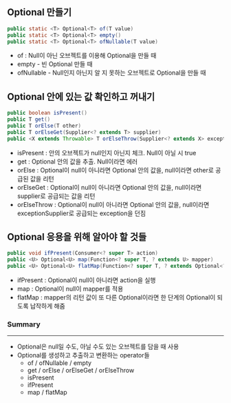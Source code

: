 ## Optional 만들기

```java
public static <T> Optional<T> of(T value)
public static <T> Optional<T> empty()
public static <T> Optional<T> ofNullable(T value)
```

- of : Null이 아닌 오브젝트를 이용해 Optional을 만들 때
- empty - 빈 Optional 만들 때
- ofNullable - Null인지 아닌지 알 지 못하는 오브젝트로 Optional을 만들 때

## Optional 안에 있는 값 확인하고 꺼내기

```java
public boolean isPresent()
public T get()
public T orElse(T other)
public T orElseGet(Supplier<? extends T> supplier)
public <X extends Throwable> T orElseThrow(Supplier<? extends X> exceptionSupplier) throws X
```

- isPresent : 안의 오브젝트가 null인지 아닌지 체크. Null이 아닐 시 true
- get : Optional 안의 값을 추출. Null이라면 에러
- orElse : Optional이 null이 아니라면 Optional 안의 값을, null이라면 other로 공급된 값을 리턴
- orElseGet : Optional이 null이 아니라면 Optional 안의 값을, null이라면 supplier로 공급되는 값을 리턴
- orElseThrow : Optional이 null이 아니라면 Optional 안의 값을, null이라면 exceptionSupplier로 공급되는 exception을 던짐

## Optional 응용을 위해 알아야 할 것들

```java
public void ifPresent(Consumer<? super T> action)
public <U> Optional<U> map(Function<? super T, ? extends U> mapper)
public <U> Optional<U> flatMap(Function<? super T, ? extends Optional<? extends U>> mapper)
```

- ifPresent : Optional이 null이 아니라면 action을 실행
- map : Optional이 null이 mapper를 적용
- flatMap : mapper의 리턴 값이 또 다른 Optional이라면 한 단계의 Optional이 되도록 납작하게 해줌

### Summary

---

- Optional은 null일 수도, 아닐 수도 있는 오브젝트를 담을 때 사용
- Optional를 생성하고 추출하고 변환하는 operator들
    - of / ofNullable / empty
    - get / orElse / orElseGet / orElseThrow
    - isPresent
    - ifPresent
    - map / flatMap